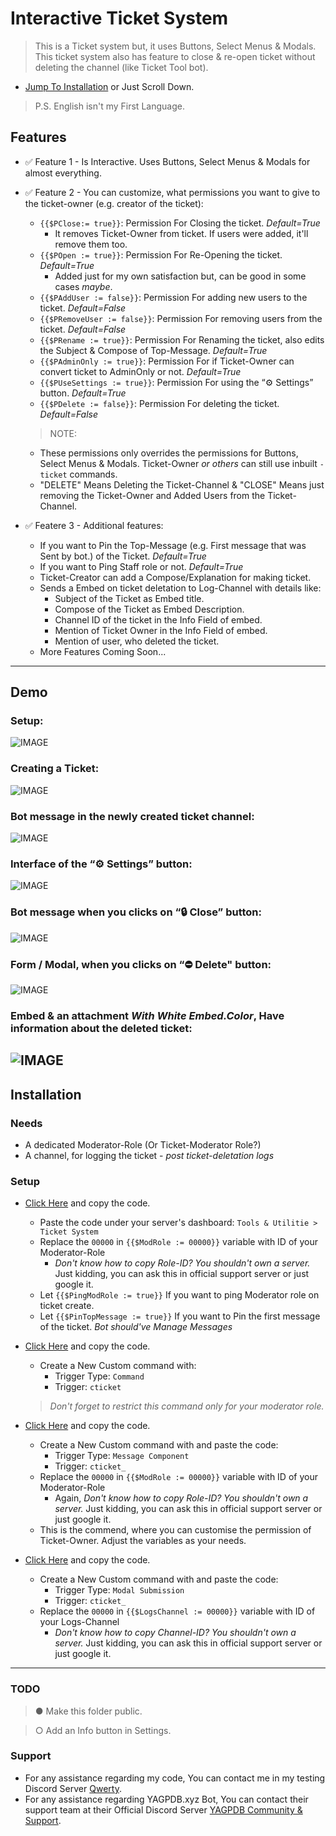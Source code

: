 # Interactive Ticket System 
> This is a Ticket system but, it uses Buttons, Select Menus & Modals. This ticket system also has feature to close & re-open ticket without deleting the channel (like Ticket Tool bot).
- [Jump To Installation](https://github.com/YourFriendSub/YAGPDB.xyz-CCs/blob/main/Ticket%20System#Installation) or Just Scroll Down.
> P.S. English isn't my First Language.

## Features
- ✅ Feature 1 - Is Interactive. Uses Buttons, Select Menus & Modals for almost everything.
- ✅ Feature 2 - You can customize, what permissions you want to give to the ticket-owner (e.g. creator of the ticket):
  - `{{$PClose:= true}}`: Permission For Closing the ticket. *Default=True*
    - It removes Ticket-Owner from ticket. If users were added, it'll remove them too.
  - `{{$POpen := true}}`: Permission For Re-Opening the ticket. *Default=True*
    - Added just for my own satisfaction but, can be good in some cases *maybe*.
  - `{{$PAddUser := false}}`: Permission For adding new users to the ticket. *Default=False*
  - `{{$PRemoveUser := false}}`: Permission For removing users from the ticket. *Default=False*
  - `{{$PRename := true}}`: Permission For Renaming the ticket, also edits the Subject & Compose of Top-Message. *Default=True*
  - `{{$PAdminOnly := true}}`: Permission For if Ticket-Owner can convert ticket to AdminOnly or not. *Default=True*
  - `{{$PUseSettings := true}}`: Permission For using the “⚙️ Settings” button. *Default=True*
  - `{{$PDelete := false}}`: Permission For deleting the ticket. *Default=False*

  > NOTE:
    - These permissions only overrides the permissions for Buttons, Select Menus & Modals. Ticket-Owner *or others* can still use inbuilt `-ticket` commands.
    - "DELETE" Means Deleting the Ticket-Channel & "CLOSE" Means just removing the Ticket-Owner and Added Users from the Ticket-Channel.
- ✅ Featere 3 - Additional features:
  - If you want to Pin the Top-Message (e.g. First message that was Sent by bot.) of the Ticket. *Default=True*
  - If you want to Ping Staff role or not. *Default=True*
  - Ticket-Creator can add a Compose/Explanation for making ticket.
  - Sends a Embed on ticket deletation to Log-Channel with details like:
    - Subject of the Ticket as Embed title.
    - Compose of the Ticket as Embed Description.
    - Channel ID of the ticket in the Info Field of embed.
    - Mention of Ticket Owner in the Info Field of embed.
    - Mention of user, who deleted the ticket.
  - More Features Coming Soon...

---

## Demo
### Setup:
![IMAGE](https://github.com/YourFriendSub/YAGPDB.xyz-CCs/blob/main/Ticket%20System/Assets/Screenshot_2024_1107_194902.png)

### Creating a Ticket:
![IMAGE](https://github.com/YourFriendSub/YAGPDB.xyz-CCs/blob/main/Ticket%20System/Assets/Screenshot_2024_1107_195303.png)

### Bot message in the newly created ticket channel:
![IMAGE](https://github.com/YourFriendSub/YAGPDB.xyz-CCs/blob/main/Ticket%20System/Assets/Screenshot_2024_1107_195345.png)

### Interface of the “⚙️ Settings” button:
![IMAGE](https://github.com/YourFriendSub/YAGPDB.xyz-CCs/blob/main/Ticket%20System/Assets/Screenshot_2024_1107_195434.png)

### Bot message when you clicks on “🔒 Close” button:
![IMAGE](https://github.com/YourFriendSub/YAGPDB.xyz-CCs/blob/main/Ticket%20System/Assets/Screenshot_2024_1107_195452.png)

### Form / Modal, when you clicks on “⛔ Delete" button:
![IMAGE](https://github.com/YourFriendSub/YAGPDB.xyz-CCs/blob/main/Ticket%20System/Assets/Screenshot_2024_1107_195700.png)

### Embed & an attachment *With White Embed.Color*, Have information about the deleted ticket:
![IMAGE](https://github.com/YourFriendSub/YAGPDB.xyz-CCs/blob/main/Ticket%20System/Assets/Screenshot_2024_1107_195740.png)
---

## Installation

### Needs
- A dedicated Moderator-Role (Or Ticket-Moderator Role?)
- A channel, for logging the ticket - *post ticket-deletation logs*

### Setup
- [Click Here](https://github.com/YourFriendSub/YAGPDB.xyz-CCs/blob/main/Ticket%20System/Code%20Files/Ticket.yag) and copy the code.
  - Paste the code under your server's dashboard: `Tools & Utilitie > Ticket System`
  - Replace the `00000` in `{{$ModRole := 00000}}` variable with ID of your Moderator-Role
    - *Don't know how to copy Role-ID? You shouldn't own a server.* Just kidding, you can ask this in official support server or just google it.
  - Let `{{$PingModRole := true}}` If you want to ping Moderator role on ticket create.
  - Let `{{$PinTopMessage := true}}` If you want to Pin the first message of the ticket. *Bot should've Manage Messages*
- [Click Here](https://github.com/YourFriendSub/YAGPDB.xyz-CCs/blob/main/Ticket%20System/Code%20Files/Command.yag) and copy the code.
  - Create a New Custom command with:
    - Trigger Type: `Command`
    - Trigger: `cticket`
  > *Don't forget to restrict this command only for your moderator role.*

- [Click Here](https://github.com/YourFriendSub/YAGPDB.xyz-CCs/blob/main/Ticket%20System/Code%20Files/Component.yag) and copy the code.
  - Create a New Custom command with and paste the code:
    - Trigger Type: `Message Component`
    - Trigger: `cticket_`
  - Replace the `00000` in `{{$ModRole := 00000}}` variable with ID of your Moderator-Role
    - Again, *Don't know how to copy Role-ID? You shouldn't own a server.* Just kidding, you can ask this in official support server or just google it.
  - This is the commend, where you can customise the permission of Ticket-Owner. Adjust the variables as your needs.

- [Click Here](https://github.com/YourFriendSub/YAGPDB.xyz-CCs/blob/main/Ticket%20System/Code%20Files/Modal.yag) and copy the code.
  - Create a New Custom command with and paste the code:
    - Trigger Type: `Modal Submission`
    - Trigger: `cticket_`
  - Replace the `00000` in `{{$LogsChannel := 00000}}` variable with ID of your Logs-Channel
    - *Don't know how to copy Channel-ID? You shouldn't own a server.* Just kidding, you can ask this in official support server or just google it.

---
### TODO
> ● Make this folder public.

> ○ Add an Info button in Settings.
### Support
- For any assistance regarding my code, You can contact me in my testing Discord Server [Qwerty](https://discord.com/invite/2gjARJxh9V).
- For any assistance regarding YAGPDB.xyz Bot, You can contact their support team at their Official Discord Server [YAGPDB Community & Support](https://discord.com/invite/Yagpdb).
